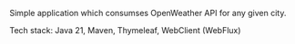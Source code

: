 Simple application which consumses OpenWeather API for any given city.

Tech stack: Java 21, Maven, Thymeleaf, WebClient (WebFlux)
